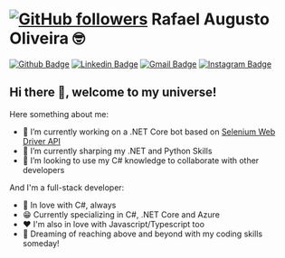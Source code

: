 # [![GitHub followers](https://img.shields.io/github/followers/tetration.svg?style=social&label=Follow&maxAge=2592000)](https://github.com/tetration?tab=followers) Rafael Augusto Oliveira 🤓

[![Github Badge](https://img.shields.io/badge/-Github-000?style=flat-square&logo=Github&logoColor=white&link=https://github.com/tetration)](https://github.com/tetration)
[![Linkedin Badge](https://img.shields.io/badge/-LinkedIn-blue?style=flat-square&logo=Linkedin&logoColor=white&link=https://www.linkedin.com/in/rafael-augusto-o-56810561rafael-augusto-o-56810561/)](https://www.linkedin.com/in/rafael-augusto-o-56810561/)
[![Gmail Badge](https://img.shields.io/badge/-Gmail-c14438?style=flat-square&logo=Gmail&logoColor=white&link=mailto:rafael@theancientscroll.com)](mailto:rafael@theancientscroll.com)
[![Instagram Badge](https://img.shields.io/badge/-Instagram-C13584?style=flat-square&labelColor=C13584&logo=instagram&logoColor=white&link=https://www.instagram.com/r_augustus4/)](https://www.instagram.com/r_augustus4/)
## Hi there 👋, welcome to my universe!


Here something about me:

- 🔭 I’m currently working on a .NET Core bot based on [Selenium Web Driver API](https://www.selenium.dev/selenium/docs/api/dotnet/)
- 🌱 I’m currently sharping my .NET and Python Skills
- 👯 I’m looking to use my C# knowledge to collaborate with other developers

And I'm a full-stack developer: 
 - 💜 In love with C#, always
 - 😁 Currently specializing in C#, .NET Core and Azure
 - ❤️ I'm also in love with Javascript/Typescript too
 - 🚀 Dreaming of reaching above and beyond with my coding skills someday!


